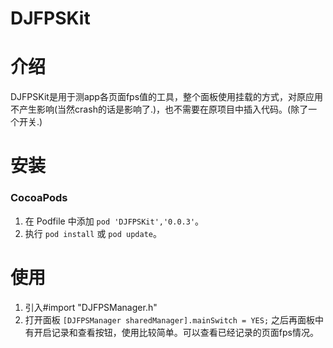 DJFPSKit
===============

介绍
===============
DJFPSKit是用于测app各页面fps值的工具，整个面板使用挂载的方式，对原应用不产生影响(当然crash的话是影响了.)，也不需要在原项目中插入代码。(除了一个开关.)<br/>

安装
===============

### CocoaPods
1. 在 Podfile 中添加  `pod 'DJFPSKit','0.0.3'`。
2. 执行 `pod install` 或 `pod update`。

使用
===============
1. 引入#import "DJFPSManager.h"
2. 打开面板 `[DJFPSManager sharedManager].mainSwitch = YES;`
之后再面板中有开启记录和查看按钮，使用比较简单。可以查看已经记录的页面fps情况。
